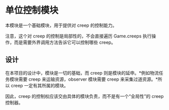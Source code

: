 # 单位控制模块

本模块是一个基础模块，用于提供对 creep 的控制能力。

注意，这个对 creep 的控制是局部性的，不会直接遍历 Game.creeps 执行操作，而是需要外界调用方法告诉它可以控制哪些 creep。

## 设计

在本项目的设计中，模块是一切的基础，而 creep 则是模块的延申。*例如物流任务模块需要 creep 来运输资源，observer 模块需要 creep 来采集过道资源。*所以 creep 一定有其所属的模块。

因此，creep 的控制权应该交由具体的模块负责，而不是有一个“全局性”的 creep 控制器。